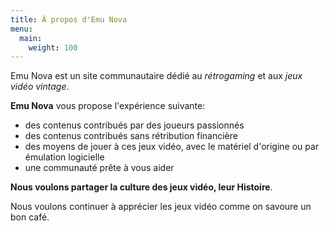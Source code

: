 ```yaml
---
title: À propos d'Emu Nova
menu:
  main:
    weight: 100
---
```


<p class="lead">Emu Nova est un site communautaire dédié au <em>rétrogaming</em> et aux <em>jeux vidéo vintage</em>.</p>

**Emu Nova** vous propose l'expérience suivante:

- des contenus contribués par des joueurs passionnés
- des contenus contribués sans rétribution financière
- des moyens de jouer à ces jeux vidéo, avec le matériel d'origine ou par émulation logicielle
- une communauté prête à vous aider

**Nous voulons partager la culture des jeux vidéo, leur Histoire**.

Nous voulons continuer à apprécier les jeux vidéo comme on savoure un bon café.
